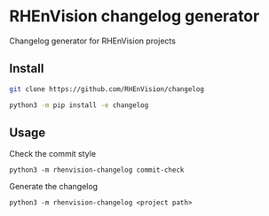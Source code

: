 # RHEnVision changelog generator

Changelog generator for RHEnVision projects


## Install

```bash
git clone https://github.com/RHEnVision/changelog

python3 -m pip install -e changelog
```

## Usage

Check the commit style

`python3 -m rhenvision-changelog commit-check`

Generate the changelog

`python3 -m rhenvision-changelog <project path>`
